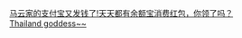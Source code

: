   
[马云家的支付宝又发钱了!天天都有余额宝消费红包，你领了吗？](http://www.dianyue.me/archives/660/gbld6lxh588tktl4/)  
[Thailand goddess~~](http://www.dianyue.me/archives/564/53lzq516dokpsncx/)